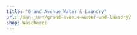 ```yaml
---
title: "Grand Avenue Water & Laundry"
url: /san-juan/grand-avenue-water-und-laundry/
shop: Wäscherei
---
```

